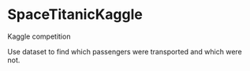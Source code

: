 # SpaceTitanicKaggle
Kaggle competition

Use dataset to find which passengers were transported and which were not.
